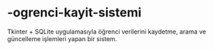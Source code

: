 # -ogrenci-kayit-sistemi
Tkinter + SQLite uygulamasıyla öğrenci verilerini kaydetme, arama ve güncelleme işlemleri yapan bir sistem.
